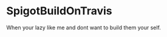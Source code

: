 SpigotBuildOnTravis
===================

When your lazy like me and dont want to build them your self.
